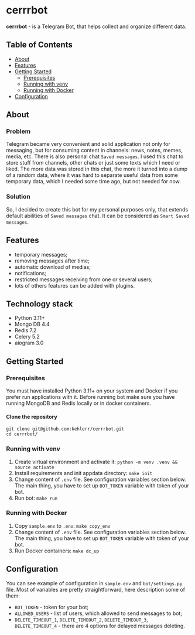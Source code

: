 
# cerrrbot

**cerrrbot** - is a Telegram Bot, that helps collect and organize different data.

## Table of Contents

- [About](#about)
- [Features](#features)
- [Getting Started](#getting-started)
  - [Prerequisites](#prerequisites)
  - [Running with venv](#running-with-venv)
  - [Running with Docker](#running-with-docker)
- [Configuration](#configuration)

## About
### Problem
Telegram became very convenient and solid application not only for messaging, but for consuming content in channels: news, notes, memes, media, etc. There is also personal chat `Saved messages`. I used this chat to store stuff from channels, other chats or just some texts which I need or liked. The more data was stored in this chat, the more it turned into a dump of a random data, where it was hard to separate useful data from some temporary data, which I needed some time ago, but not needed for now.
### Solution
So, I decided to create this bot for my personal purposes only, that extends default abilities of `Saved messages` chat. It can be considered as `Smart Saved messages`.

## Features
- temporary messages;
- removing messages after time;
- automatic download of medias;
- notifications;
- restricted messages receiving from one or several users;
- lots of others features can be added with plugins.

## Technology stack
- Python 3.11+
- Mongo DB 4.4
- Redis 7.2
- Celery 5.2
- aiogram 3.0

## Getting Started
### Prerequisites
You must have installed Python 3.11+ on your system and Docker if you prefer run applications with it.
Before running bot make sure you have running MongoDB and Redis locally or in docker containers.
#### Clone the repository
```
git clone git@github.com:kehlerr/cerrrbot.git
cd cerrrbot/
```

### Running with venv
1. Create virtual environment and activate it:
`python -m venv .venv && source activate`
2. Install requirements and init appdata directory:
`make init`
3. Change content of `.env` file. See configuration variables section below. The main thing, you have to set up `BOT_TOKEN` variable with token of your bot.
4.  Run bot:
`make run`

### Running with Docker
1. Copy `sample.env` to `.env`:
`make copy_env`
2. Change content of `.env` file. See configuration variables section below. The main thing, you have to set up `BOT_TOKEN` variable with token of your bot.
3. Run Docker containers:
`make dc_up` 

## Configuration
You can see example of configuration in `sample.env` and `bot/settings.py` file. Most of variables are pretty straightforward, here description some of them:
- `BOT_TOKEN` - token for your bot;
- `ALLOWED_USERS` - list of users, which allowed to send messages to bot;
- `DELETE_TIMEOUT_1`, `DELETE_TIMEOUT_2`, `DELETE_TIMEOUT_3`, `DELETE_TIMEOUT_4` - there are 4 options for delayed messages deleting.